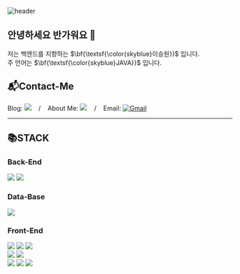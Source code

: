 ![header](https://capsule-render.vercel.app/api?type=waving&color=cfe2f3&height=250&textBg=true&text=%20%20LEESEUNGWON's%20%20GitHub%20😊%20%20&fontColor=ffffff&fontSize=40&animation=fadeIn&fontAlignY=35)

## 안녕하세요 반가워요 👋

저는 백엔드를 지향하는 $\bf{\textsf{\color{skyblue}이승원}}$ 입니다. <br/>
주 언어는  $\bf{\textsf{\color{skyblue}JAVA}}$ 입니다.

## 📬Contact-Me
<div>
  Blog: <a href="https://seungwon2093.tistory.com/"> <img src="https://img.shields.io/badge/Blog-FF5722?style=flat&logo=blogger&logoColor=white"/></a>
  &nbsp;&nbsp; / &nbsp;&nbsp;
  About Me: <a href="https://www.notion.so/312d3dff7b474db3a6d9417f00c8c824?pvs=4"><img src ="https://img.shields.io/badge/notion-000000.svg?&style=flat&logo=notion&logoColor=ffffff"/></a>
  &nbsp;&nbsp; / &nbsp;&nbsp;
  Email: <a href="mailto:iseung2093@gmail.com" target="_blank"><img alt="Gmail" src ="https://img.shields.io/badge/Gmail-EA4335.svg?&style=flat&logo=Gmail&logoColor=ffffff"/></a>
</div>


---
## 📚STACK
### Back-End
<div>
  <img src="https://img.shields.io/badge/Java 17-139C5A?style=for-the-badge&logo=OpenJDK&logoColor=white"/>
  <img src="https://img.shields.io/badge/SpringBoot 3-6DB33F?style=for-the-badge&logo=SpringBoot&logoColor=white">
</div>

### Data-Base
<img src="https://img.shields.io/badge/MariaDB 10.11-003545?style=for-the-badge&logo=MariaDB&logoColor=white">

### Front-End
<div>
  <img src="https://img.shields.io/badge/HTML 5-E34F26?style=for-the-badge&logo=html5&logoColor=white"/>
  <img src="https://img.shields.io/badge/CSS 3-1572B6?style=for-the-badge&logo=css3&logoColor=white"/>
  <img src="https://img.shields.io/badge/javascript-F7DF1E?style=for-the-badge&logo=javascript&logoColor=white"/>
  </br>
  <img src="https://img.shields.io/badge/nodedotjs-339933?style=for-the-badge&logo=nodedotjs&logoColor=white"/>
  <img src="https://img.shields.io/badge/npm-CB3837?style=for-the-badge&logo=npm&logoColor=white"/>
  </br>
  <img src="https://img.shields.io/badge/react-61DAFB?style=for-the-badge&logo=React&logoColor=white"/>
  <img src="https://img.shields.io/badge/chakraui-319795?style=for-the-badge&logo=chakraui&logoColor=white"/>
  <img src="https://img.shields.io/badge/axios-5A29E4?style=for-the-badge&logo=axios&logoColor=white"/>
</div>
